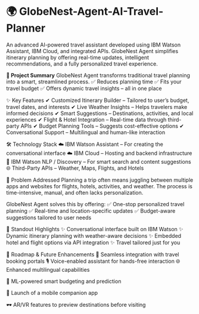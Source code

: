 # 🌍 GlobeNest-Agent-AI-Travel-Planner
An advanced AI-powered travel assistant developed using IBM Watson Assistant, IBM Cloud, and integrated APIs. GlobeNest Agent simplifies itinerary planning by offering real-time updates, intelligent recommendations, and a fully personalized travel experience.


**📌 Project Summary**
GlobeNest Agent transforms traditional travel planning into a smart, streamlined process.
✅ Reduces planning time
✅ Fits your travel budget
✅ Offers dynamic travel insights – all in one place


✨ Key Features
✔ Customized Itinerary Builder – Tailored to user’s budget, travel dates, and interests
✔ Live Weather Insights – Helps travelers make informed decisions
✔ Smart Suggestions – Destinations, activities, and local experiences
✔ Flight & Hotel Integration – Real-time data through third-party APIs
✔ Budget Planning Tools – Suggests cost-effective options
✔ Conversational Support – Multilingual and human-like interaction


🛠 Technology Stack
☁ IBM Watson Assistant – For creating the conversational interface
☁ IBM Cloud – Hosting and backend infrastructure
🤖 IBM Watson NLP / Discovery – For smart search and content suggestions
🌐 Third-Party APIs – Weather, Maps, Flights, and Hotels


🎯 Problem Addressed
Planning a trip often means juggling between multiple apps and websites for flights, hotels, activities, and weather. The process is time-intensive, manual, and often lacks personalization.


GlobeNest Agent solves this by offering:
✅ One-stop personalized travel planning
✅ Real-time and location-specific updates
✅ Budget-aware suggestions tailored to user needs


🚀 Standout Highlights
✨ Conversational interface built on IBM Watson
✨ Dynamic itinerary planning with weather-aware decisions
✨ Embedded hotel and flight options via API integration
✨ Travel tailored just for you


🔮 Roadmap & Future Enhancements
🔗 Seamless integration with travel booking portals
🎙 Voice-enabled assistant for hands-free interaction
🌐 Enhanced multilingual capabilities

🤖 ML-powered smart budgeting and prediction

📱 Launch of a mobile companion app

🕶 AR/VR features to preview destinations before visiting
